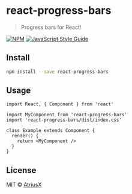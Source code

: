 # react-progress-bars

> Progress bars for React!

[![NPM](https://img.shields.io/npm/v/react-progress-bars.svg)](https://www.npmjs.com/package/react-progress-bars) [![JavaScript Style Guide](https://img.shields.io/badge/code_style-standard-brightgreen.svg)](https://standardjs.com)

## Install

```bash
npm install --save react-progress-bars
```

## Usage

```tsx
import React, { Component } from 'react'

import MyComponent from 'react-progress-bars'
import 'react-progress-bars/dist/index.css'

class Example extends Component {
  render() {
    return <MyComponent />
  }
}
```

## License

MIT © [AtriusX](https://github.com/AtriusX)
